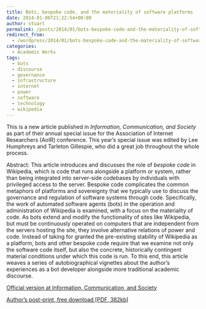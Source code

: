 ```yaml
---
title: Bots, bespoke code, and the materiality of software platforms
date: 2014-01-06T21:22:54+00:00
author: stuart
permalink: /posts/2014/01/bots-bespoke-code-and-the-materiality-of-software-platforms// 
redirect_from: 
  - /wordpress/2014/01/bots-bespoke-code-and-the-materiality-of-software-platforms/
categories:
  - Academic Works
tags:
  - bots
  - discourse
  - governance
  - infrastructure
  - internet
  - power
  - software
  - technology
  - wikipedia
---
```

This is a new article published in _Information, Communication, and Society_ as part of their annual special issue for the Association of Internet Researchers (AoIR) conference. This year&#8217;s special issue was edited by Lee Humphreys and Tarleton Gillespie, who did a great job throughout the whole process.

Abstract: This article introduces and discusses the role of _bespoke code_ in Wikipedia, which is code that runs alongside a platform or system, rather than being integrated into server-side codebases by individuals with privileged access to the server. Bespoke code complicates the common metaphors of platforms and sovereignty that we typically use to discuss the governance and regulation of software systems through code. Specifically, the work of automated software agents (bots) in the operation and administration of Wikipedia is examined, with a focus on the materiality of code. As bots extend and modify the functionality of sites like Wikipedia, but must be continuously operated on computers that are independent from the servers hosting the site, they involve alternative relations of power and code. Instead of taking for granted the pre-existing stability of Wikipedia as a platform, bots and other bespoke code require that we examine not only the software code itself, but also the concrete, historically contingent material conditions under which this code is run. To this end, this article weaves a series of autobiographical vignettes about the author&#8217;s experiences as a bot developer alongside more traditional academic discourse.

<a href="http://www.tandfonline.com/doi/full/10.1080/1369118X.2013.873069" target="_blank">Official version at Information, Communication, and Society</a>

<a href="http://stuartgeiger.com/bespoke-code-ics.pdf" target="_blank">Author&#8217;s post-print, free download [PDF, 382kb]</a>

&nbsp;

&nbsp;
